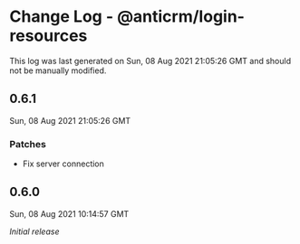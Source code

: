 # Change Log - @anticrm/login-resources

This log was last generated on Sun, 08 Aug 2021 21:05:26 GMT and should not be manually modified.

## 0.6.1
Sun, 08 Aug 2021 21:05:26 GMT

### Patches

- Fix server connection

## 0.6.0
Sun, 08 Aug 2021 10:14:57 GMT

_Initial release_


